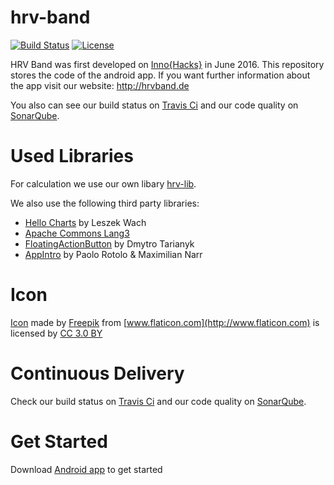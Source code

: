 # hrv-band
[![Build Status](https://travis-ci.org/HRVBand/hrv-band.svg?branch=master)](https://travis-ci.org/HRVBand/hrv-band)
[![License](https://img.shields.io/badge/License-Apache%202.0-blue.svg)](https://opensource.org/licenses/Apache-2.0)
 
HRV Band was first developed on [Inno{Hacks}](http://www.inno-hacks.de/) in June 2016. 
This repository stores the code of the android app. If you want further information about the app visit our website: http://hrvband.de

You also can see our build status on [Travis Ci](https://travis-ci.org/thomcz/hrv-band) and our code quality on [SonarQube](https://sonarqube.com/dashboard/index?id=hrv-band).

# Used Libraries
For calculation we use our own libary [hrv-lib](https://github.com/HRVBand/hrv-lib).

We also use the following third party libraries:
- [Hello Charts](https://github.com/lecho/hellocharts-android) by Leszek Wach
- [Apache Commons Lang3](https://commons.apache.org/)
- [FloatingActionButton](https://github.com/Clans/FloatingActionButton) by Dmytro Tarianyk
- [AppIntro](https://github.com/apl-devs/AppIntro) by Paolo Rotolo & Maximilian Narr

# Icon
[Icon](https://www.flaticon.com/free-icon/cardiogram_249205) made by [Freepik](http://www.flaticon.com/authors/freepik) from [www.flaticon.com](http://www.flaticon.com) is licensed by [CC 3.0 BY](http://creativecommons.org/licenses/by/3.0/)

# Continuous Delivery
Check our build status on [Travis Ci](https://travis-ci.org/HRVBand/hrv-band) and our code quality on [SonarQube](https://sonarqube.com/dashboard/index?id=hrv-band).

# Get Started
Download [Android app](https://play.google.com/store/apps/details?id=hrv.band.aurora) to get started
